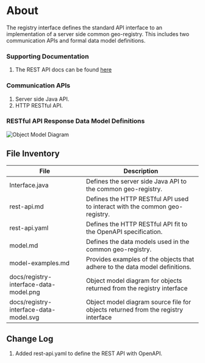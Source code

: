 # About
The registry interface defines the standard API interface to an implementation of a server side common geo-registry. This includes two communication APIs and formal data model definitions.

### Supporting Documentation
1. The REST API docs can be found [here](https://terraframe.github.io/common-geo-registry-specification-rest-api-docs/#)

### Communication APIs
1.  Server side Java API. 
2.  HTTP RESTful API. 

### RESTful API Response Data Model Definitions

![Object Model Diagram](https://github.com/terraframe/common-geo-registry-specification/blob/master/1.0/registry-interface/docs/registry-interface-data-model.png)

## File Inventory
|  File  |  Description  |
|---|---|
|  Interface.java  |  Defines the server side Java API to the common geo-registry.  |
|  rest-api.md  |  Defines the HTTP RESTful API used to interact with the common geo-registry.  |
|  rest-api.yaml  |  Defines the HTTP RESTful API fit to the OpenAPI specification.  |
|  model.md  |  Defines the data models used in the common geo-registry.  |
|  model-examples.md  |  Provides examples of the objects that adhere to the data model definitions.  |
| docs/registry-interface-data-model.png | Object model diagram for objects returned from the registry interface |
| docs/registry-interface-data-model.svg | Object model diagram source file for objects returned from the registry interface |


## Change Log
1. Added rest-api.yaml to define the REST API with OpenAPI. 
